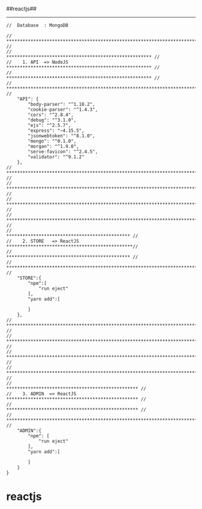 ##reactjs##
- - - -

	//	Database  : MongoDB
	
	// **************************************************************************** //
	// 					     ****************************************************** //
	//	  1. API  => NodeJS	 ****************************************************** //
	// 					     ****************************************************** //
	// **************************************************************************** //  
		"API": {
			"body-parser": "^1.18.2",
			"cookie-parser": "^1.4.3",
			"cors": "^2.8.4",
			"debug": "^3.1.0",
			"ejs": "^2.5.7",
			"express": "~4.15.5",
			"jsonwebtoken": "^8.1.0",
			"mongo": "^0.1.0",
			"morgan": "^1.9.0",
			"serve-favicon": "^2.4.5",
			"validator": "^9.1.2"
		},
	// **************************************************************************** //
	// **************************************************************************** //
	// **************************************************************************** //
	// **************************************************************************** //
	// 					             ********************************************** //
	//	  2. STORE 	 => ReactJS  	 ***********************************************//
	// 					             ********************************************** //
	// **************************************************************************** // 
		"STORE":{
			"npm":[
				"run eject"
			],
			"yarn add":[

			]
		},	
	// **************************************************************************** //
	// **************************************************************************** //
	// **************************************************************************** //
	// **************************************************************************** //
	// 					          ************************************************* //
	//	  3. ADMIN 	=> ReactJS    ************************************************* //
	// 					          ************************************************* //
	// **************************************************************************** // 
		"ADMIN":{
			"npm": [
				"run eject"
			],
			"yarn add":[
				
			]
		}
	}
# reactjs
